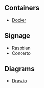 Containers
----------
- [Docker](https://www.docker.com/)

Signage
-------
- Raspbian
- Concerto

Diagrams
--------
- [Draw.io](https://draw.io)